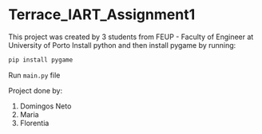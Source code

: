 # Terrace_IART_Assignment1

This project was created by 3 students from FEUP - Faculty of Engineer at University of Porto
Install python and then install pygame by running:
```Bash
pip install pygame
```
Run `main.py` file

Project done by:

1. Domingos Neto
2. Maria
3. Florentia
